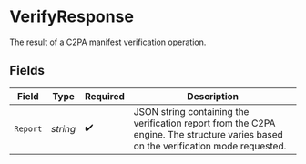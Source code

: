 # VerifyResponse

The result of a C2PA manifest verification operation.


## Fields

| Field                                                                                                                               | Type                                                                                                                                | Required                                                                                                                            | Description                                                                                                                         |
| ----------------------------------------------------------------------------------------------------------------------------------- | ----------------------------------------------------------------------------------------------------------------------------------- | ----------------------------------------------------------------------------------------------------------------------------------- | ----------------------------------------------------------------------------------------------------------------------------------- |
| `Report`                                                                                                                            | *string*                                                                                                                            | :heavy_check_mark:                                                                                                                  | JSON string containing the verification report from the C2PA engine. The structure varies based on the verification mode requested. |